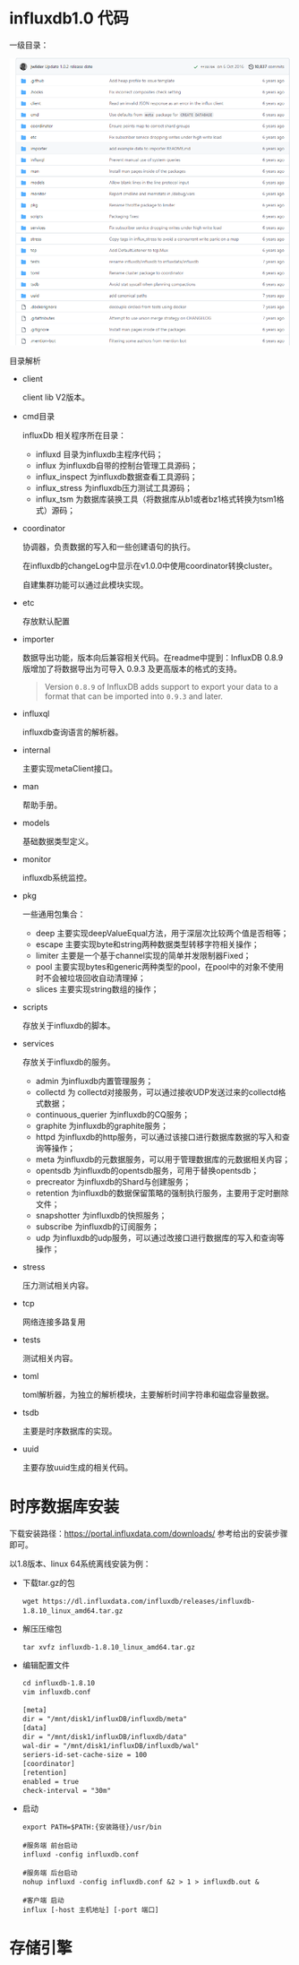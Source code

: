 # influxdb1.0 代码

一级目录：

![image-20220919105328692](influxdb.assets/image-20220919105328692.png)

目录解析

- client

  client lib V2版本。

- cmd目录

  influxDb 相关程序所在目录：

  - influxd 目录为influxdb主程序代码；
  - influx 为influxdb自带的控制台管理工具源码；
  - influx_inspect 为influxdb数据查看工具源码；
  - influx_stress 为influxdb压力测试工具源码；
  - influx_tsm 为数据库装换工具（将数据库从b1或者bz1格式转换为tsm1格式）源码；

- coordinator

  协调器，负责数据的写入和一些创建语句的执行。

  在influxdb的changeLog中显示在v1.0.0中使用coordinator转换cluster。

  自建集群功能可以通过此模块实现。

- etc

  存放默认配置

- importer

  数据导出功能，版本向后兼容相关代码。在readme中提到：InfluxDB 0.8.9 版增加了将数据导出为可导入 0.9.3 及更高版本的格式的支持。

  > Version `0.8.9` of InfluxDB adds support to export your data to a format that can be imported into `0.9.3` and later.

- influxql

  influxdb查询语言的解析器。

- internal

  主要实现metaClient接口。

- man

  帮助手册。

- models

  基础数据类型定义。

- monitor

  influxdb系统监控。

- pkg

  一些通用包集合：

  - deep 主要实现deepValueEqual方法，用于深层次比较两个值是否相等；
  - escape 主要实现byte和string两种数据类型转移字符相关操作；
  - limiter 主要是一个基于channel实现的简单并发限制器Fixed；
  - pool 主要实现bytes和generic两种类型的pool，在pool中的对象不使用时不会被垃圾回收自动清理掉；
  - slices 主要实现string数组的操作；

- scripts

  存放关于influxdb的脚本。

- services

  存放关于influxdb的服务。

  - admin 为influxdb内置管理服务；
  - collectd 为 collectd对接服务，可以通过接收UDP发送过来的collectd格式数据；
  - continuous_querier 为influxdb的CQ服务；
  - graphite 为influxdb的graphite服务；
  - httpd 为influxdb的http服务，可以通过该接口进行数据库数据的写入和查询等操作；
  - meta 为influxdb的元数据服务，可以用于管理数据库的元数据相关内容；
  - opentsdb 为influxdb的opentsdb服务，可用于替换opentsdb；
  - precreator 为influxdb的Shard与创建服务；
  - retention 为influxdb的数据保留策略的强制执行服务，主要用于定时删除文件；
  - snapshotter 为influxdb的快照服务；
  - subscribe 为influxdb的订阅服务；
  - udp 为influxdb的udp服务，可以通过改接口进行数据库的写入和查询等操作；

- stress

  压力测试相关内容。

- tcp

  网络连接多路复用

- tests

  测试相关内容。

- toml

  toml解析器，为独立的解析模块，主要解析时间字符串和磁盘容量数据。

- tsdb

  主要是时序数据库的实现。

- uuid

  主要存放uuid生成的相关代码。

# 时序数据库安装

下载安装路径：https://portal.influxdata.com/downloads/ 参考给出的安装步骤即可。

以1.8版本、linux 64系统离线安装为例：

- 下载tar.gz的包 

  `wget https://dl.influxdata.com/influxdb/releases/influxdb-1.8.10_linux_amd64.tar.gz`

- 解压压缩包

  `tar xvfz influxdb-1.8.10_linux_amd64.tar.gz`

- 编辑配置文件

  ```shell
  cd influxdb-1.8.10
  vim influxdb.conf
  
  [meta]
  dir = "/mnt/disk1/influxDB/influxdb/meta"
  [data]
  dir = "/mnt/disk1/influxDB/influxdb/data"
  wal-dir = "/mnt/disk1/influxDB/influxdb/wal"
  seriers-id-set-cache-size = 100
  [coordinator]
  [retention]
  enabled = true
  check-interval = "30m"
  ```

- 启动

  ```shell
  export PATH=$PATH:{安装路径}/usr/bin
  
  #服务端 前台启动
  influxd -config influxdb.conf
  
  #服务端 后台启动
  nohup influxd -config influxdb.conf &2 > 1 > influxdb.out &
  
  #客户端 启动
  influx [-host 主机地址] [-port 端口]
  ```



# 存储引擎



